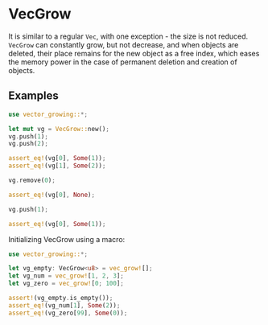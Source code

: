 VecGrow
===

It is similar to a regular `Vec`, with one exception - 
the size is not reduced. `VecGrow` can constantly grow, 
but not decrease, and when objects are deleted, 
their place remains for the new object as a free index, 
which eases the memory power in the case of permanent 
deletion and creation of objects.

## Examples
``` rust
use vector_growing::*;

let mut vg = VecGrow::new();
vg.push(1);
vg.push(2);

assert_eq!(vg[0], Some(1));
assert_eq!(vg[1], Some(2));

vg.remove(0);

assert_eq!(vg[0], None);

vg.push(1);

assert_eq!(vg[0], Some(1));
```
Initializing VecGrow using a macro:
``` rust
use vector_growing::*;

let vg_empty: VecGrow<u8> = vec_grow![];
let vg_num = vec_grow![1, 2, 3];
let vg_zero = vec_grow![0; 100];

assert!(vg_empty.is_empty());
assert_eq!(vg_num[1], Some(2));
assert_eq!(vg_zero[99], Some(0));
```